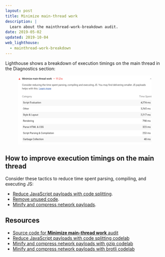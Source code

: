 ```yaml
---
layout: post
title: Minimize main-thread work
description: |
  Learn about the mainthread-work-breakdown audit.
date: 2019-05-02
updated: 2019-10-04
web_lighthouse:
  - mainthread-work-breakdown
---
```


Lighthouse shows a breakdown of execution timings on the main thread
in the Diagnostics section:

<figure class="w-figure">
  <img class="w-screenshot" src="mainthread-work-breakdown.png" alt="A screenshot of the Lighthouse Minimize main-thread work audit">
</figure>

## How to improve execution timings on the main thread

Consider these tactics to reduce time spent parsing, compiling,
and executing JS:

- [Reduce JavaScript payloads with code splitting](/reduce-javascript-payloads-with-code-splitting).
- [Remove unused code](/remove-unused-code).
- [Minify and compress network payloads](/reduce-network-payloads-using-text-compression).

## Resources

- [Source code for **Minimize main-thread work** audit](https://github.com/GoogleChrome/lighthouse/blob/master/lighthouse-core/audits/mainthread-work-breakdown.js)
- [Reduce JavaScript payloads with code splitting codelab](/codelab-code-splitting)
- [Minify and compress network payloads with gzip codelab](/codelab-text-compression)
- [Minify and compress network payloads with brotli codelab](/codelab-text-compression-brotli)
